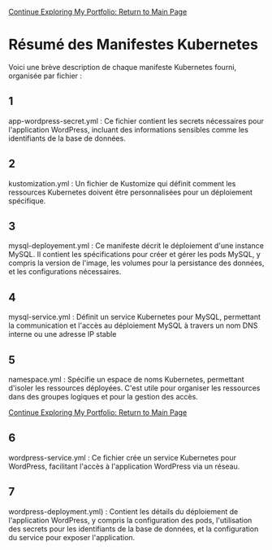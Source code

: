 [Continue Exploring My Portfolio: Return to Main Page](https://github.com/MousMaster/Portfolio)


# Résumé des Manifestes Kubernetes

Voici une brève description de chaque manifeste Kubernetes fourni, organisée par fichier :

## 1
app-wordpress-secret.yml : Ce fichier contient les secrets nécessaires pour l'application WordPress, incluant  des informations sensibles comme les identifiants de la base de données.

## 2
kustomization.yml : Un fichier de Kustomize qui définit comment les ressources Kubernetes doivent être personnalisées pour un déploiement spécifique.

## 3
mysql-deployement.yml : Ce manifeste décrit le déploiement d'une instance MySQL. Il contient les spécifications pour créer et gérer les pods MySQL, y compris la version de l'image, les volumes pour la persistance des données, et les configurations nécessaires.

## 4 
mysql-service.yml : Définit un service Kubernetes pour MySQL, permettant la communication et l'accès au déploiement MySQL à travers un nom DNS interne ou une adresse IP stable

## 5 
namespace.yml : Spécifie un espace de noms Kubernetes, permettant d'isoler les ressources déployées. C'est utile pour organiser les ressources dans des groupes logiques et pour la gestion des accès.

[Continue Exploring My Portfolio: Return to Main Page](https://github.com/MousMaster/Portfolio)


## 6 
wordpress-service.yml : Ce fichier crée un service Kubernetes pour WordPress, facilitant l'accès à l'application WordPress via un réseau.

## 7
wordpress-deployment.yml) : Contient les détails du déploiement de l'application WordPress, y compris la configuration des pods, l'utilisation des secrets pour les identifiants de la base de données, et la configuration du service pour exposer l'application.
